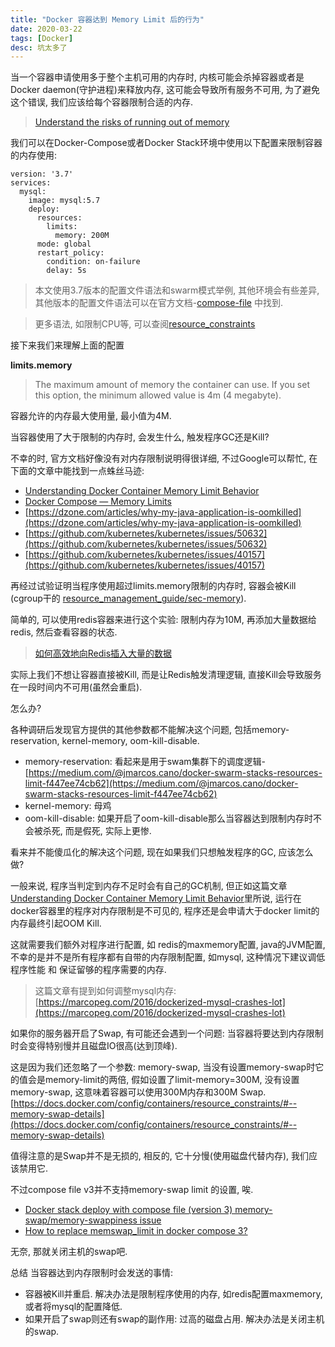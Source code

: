 ```yaml
---
title: "Docker 容器达到 Memory Limit 后的行为"
date: 2020-03-22
tags: [Docker]
desc: 坑太多了
---
```


当一个容器申请使用多于整个主机可用的内存时, 内核可能会杀掉容器或者是Docker daemon(守护进程)来释放内存, 这可能会导致所有服务不可用, 为了避免这个错误, 我们应该给每个容器限制合适的内存.

> [Understand the risks of running out of memory](https://docs.docker.com/config/containers/resource_constraints/#understand-the-risks-of-running-out-of-memory)

我们可以在Docker-Compose或者Docker Stack环境中使用以下配置来限制容器的内存使用:

```
version: '3.7'
services:
  mysql:
    image: mysql:5.7
    deploy:
      resources:
        limits:
          memory: 200M
      mode: global
      restart_policy:
        condition: on-failure
        delay: 5s
```

> 本文使用3.7版本的配置文件语法和swarm模式举例, 其他环境会有些差异, 其他版本的配置文件语法可以在官方文档-[compose-file](https://docs.docker.com/compose/compose-file/)
中找到.

> 更多语法, 如限制CPU等, 可以查阅[resource_constraints](https://docs.docker.com/config/containers/resource_constraints/)

接下来我们来理解上面的配置

**limits.memory**

> The maximum amount of memory the container can use. If you set this option, the minimum allowed value is 4m (4 megabyte).

容器允许的内存最大使用量, 最小值为4M.

当容器使用了大于限制的内存时, 会发生什么, 触发程序GC还是Kill?

不幸的时, 官方文档好像没有对内存限制说明得很详细, 不过Google可以帮忙, 在下面的文章中能找到一点蛛丝马迹:

- [Understanding Docker Container Memory Limit Behavior](https://medium.com/faun/understanding-docker-container-memory-limit-behavior-41add155236c)
- [Docker Compose — Memory Limits](https://linuxhint.com/docker_compose_memory_limits/)
- [https://dzone.com/articles/why-my-java-application-is-oomkilled](https://dzone.com/articles/why-my-java-application-is-oomkilled)
- [https://github.com/kubernetes/kubernetes/issues/50632](https://github.com/kubernetes/kubernetes/issues/50632)
- [https://github.com/kubernetes/kubernetes/issues/40157](https://github.com/kubernetes/kubernetes/issues/40157)

再经过试验证明当程序使用超过limits.memory限制的内存时, 容器会被Kill (cgroup干的 [resource_management_guide/sec-memory](https://access.redhat.com/documentation/en-us/red_hat_enterprise_linux/6/html/resource_management_guide/sec-memory)).

简单的, 可以使用redis容器来进行这个实验: 限制内存为10M, 再添加大量数据给redis, 然后查看容器的状态.

> [如何高效地向Redis插入大量的数据](https://www.cnblogs.com/ivictor/p/5446503.html)

实际上我们不想让容器直接被Kill, 而是让Redis触发清理逻辑, 直接Kill会导致服务在一段时间内不可用(虽然会重启).

怎么办?

各种调研后发现官方提供的其他参数都不能解决这个问题, 包括memory-reservation, kernel-memory, oom-kill-disable.

- memory-reservation: 看起来是用于swam集群下的调度逻辑- [https://medium.com/@jmarcos.cano/docker-swarm-stacks-resources-limit-f447ee74cb62](https://medium.com/@jmarcos.cano/docker-swarm-stacks-resources-limit-f447ee74cb62)
- kernel-memory: 母鸡
- oom-kill-disable: 如果开启了oom-kill-disable那么当容器达到限制内存时不会被杀死, 而是假死, 实际上更惨.

看来并不能傻瓜化的解决这个问题, 现在如果我们只想触发程序的GC, 应该怎么做?

一般来说, 程序当判定到内存不足时会有自己的GC机制, 但正如这篇文章[Understanding Docker Container Memory Limit Behavior](https://medium.com/faun/understanding-docker-container-memory-limit-behavior-41add155236c)里所说, 运行在docker容器里的程序对内存限制是不可见的, 程序还是会申请大于docker limit的内存最终引起OOM Kill.

这就需要我们额外对程序进行配置, 如 redis的maxmemory配置, java的JVM配置, 不幸的是并不是所有程序都有自带的内存限制配置, 如mysql, 这种情况下建议调低程序性能 和 保证留够的程序需要的内存.

> 这篇文章有提到如何调整mysql内存: [https://marcopeg.com/2016/dockerized-mysql-crashes-lot](https://marcopeg.com/2016/dockerized-mysql-crashes-lot)

如果你的服务器开启了Swap, 有可能还会遇到一个问题: 当容器将要达到内存限制时会变得特别慢并且磁盘IO很高(达到顶峰).

这是因为我们还忽略了一个参数: memory-swap, 当没有设置memory-swap时它的值会是memory-limit的两倍, 假如设置了limit-memory=300M, 没有设置memory-swap, 这意味着容器可以使用300M内存和300M Swap. [https://docs.docker.com/config/containers/resource_constraints/#--memory-swap-details](https://docs.docker.com/config/containers/resource_constraints/#--memory-swap-details)

值得注意的是Swap并不是无损的, 相反的, 它十分慢(使用磁盘代替内存), 我们应该禁用它.

不过compose file v3并不支持memory-swap limit 的设置, 唉.

- [Docker stack deploy with compose file (version 3) memory-swap/memory-swappiness issue](https://github.com/moby/moby/issues/33742)
- [How to replace memswap_limit in docker compose 3?](https://stackoverflow.com/questions/44325949/how-to-replace-memswap-limit-in-docker-compose-3)

无奈, 那就关闭主机的swap吧.

总结 当容器达到内存限制时会发送的事情:
- 容器被Kill并重启. 解决办法是限制程序使用的内存, 如redis配置maxmemory, 或者将mysql的配置降低.
- 如果开启了swap则还有swap的副作用: 过高的磁盘占用. 解决办法是关闭主机的swap.
